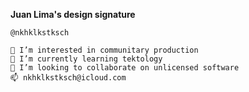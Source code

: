 **Juan Lima's design signature**
```
@nkhklkstksch

👀 I’m interested in communitary production
🌱 I’m currently learning tektology
💞️ I’m looking to collaborate on unlicensed software
📫 nkhklkstksch@icloud.com
```
